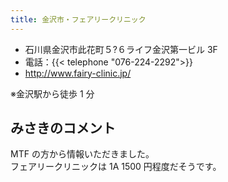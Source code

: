 ```yaml
---
title: 金沢市・フェアリークリニック
---
```


- 石川県金沢市此花町５?６ライフ金沢第一ビル 3F
- 電話：{{< telephone "076-224-2292">}}
- <http://www.fairy-clinic.jp/>

※金沢駅から徒歩 1 分

## みさきのコメント

MTF の方から情報いただきました。  
フェアリークリニックは 1A 1500 円程度だそうです。
